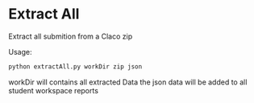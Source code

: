 # Extract All

Extract all submition from a Claco zip

Usage:

```sh
python extractAll.py workDir zip json
```

workDir will contains all extracted Data
the json data will be added to all student workspace reports
